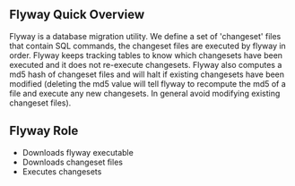 ## Flyway Quick Overview
Flyway is a database migration utility. We define a set of 'changeset' files that contain SQL commands,
the changeset files are executed by flyway in order. Flyway keeps tracking tables to know which
changesets have been executed and it does not re-execute changesets. Flyway also computes a md5 hash
of changeset files and will halt if existing changesets have been modified (deleting the md5 value
will tell flyway to recompute the md5 of a file and execute any new changesets. In general avoid
modifying existing changeset files).

## Flyway Role
  - Downloads flyway executable
  - Downloads changeset files
  - Executes changesets
